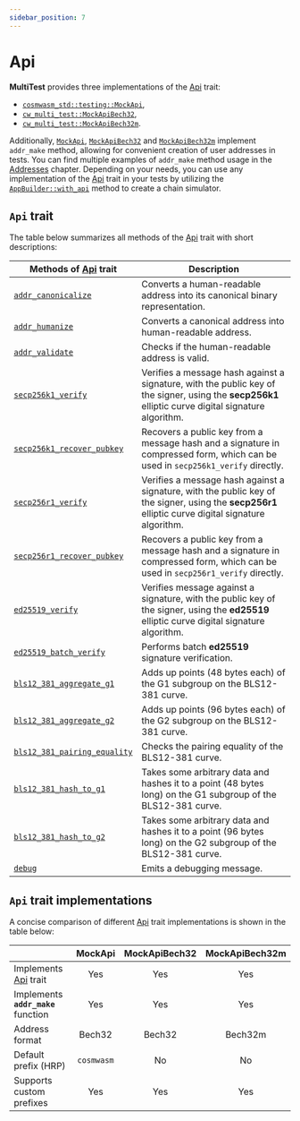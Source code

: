 ```yaml
---
sidebar_position: 7
---
```


# Api

**MultiTest** provides three implementations of the [Api][Api] trait:

- [`cosmwasm_std::testing::MockApi`][MockApi],
- [`cw_multi_test::MockApiBech32`][MockApiBech32],
- [`cw_multi_test::MockApiBech32m`][MockApiBech32m].

Additionally, [`MockApi`][MockApi], [`MockApiBech32`][MockApiBech32] and
[`MockApiBech32m`][MockApiBech32m] implement `addr_make` method, allowing for
convenient creation of user addresses in tests. You can find multiple examples of `addr_make`
method usage in the [Addresses](addresses/user-address#app) chapter. Depending on your needs, you
can use any implementation of the [Api][Api] trait in your tests by utilizing the
[`AppBuilder::with_api`](app-builder#with_api) method to create a chain simulator.

## `Api` trait

The table below summarizes all methods of the [Api][Api] trait with short descriptions:

| Methods of [Api] trait                                     | Description                                                                                                                                         |
|------------------------------------------------------------|-----------------------------------------------------------------------------------------------------------------------------------------------------|
| [`addr_canonicalize`][addr_canonicalize]                   | Converts a human-readable address into its canonical binary representation.                                                                         |
| [`addr_humanize`][addr_humanize]                           | Converts a canonical address into human-readable address.                                                                                           |
| [`addr_validate`][addr_validate]                           | Checks if the human-readable address is valid.                                                                                                      |
| [`secp256k1_verify`][secp256k1_verify]                     | Verifies a message hash against a signature, with the public key of the signer, using the **secp256k1** elliptic curve digital signature algorithm. |
| [`secp256k1_recover_pubkey`][secp256k1_recover_pubkey]     | Recovers a public key from a message hash and a signature in compressed form, which can be used in `secp256k1_verify` directly.                     |
| [`secp256r1_verify`][secp256r1_verify]                     | Verifies a message hash against a signature, with the public key of the signer, using the **secp256r1** elliptic curve digital signature algorithm. |
| [`secp256r1_recover_pubkey`][secp256r1_recover_pubkey]     | Recovers a public key from a message hash and a signature in compressed form, which can be used in `secp256r1_verify` directly.                     |
| [`ed25519_verify`][ed25519_verify]                         | Verifies message against a signature, with the public key of the signer, using the **ed25519** elliptic curve digital signature algorithm.          |
| [`ed25519_batch_verify`][ed25519_batch_verify]             | Performs batch **ed25519** signature verification.                                                                                                  |
| [`bls12_381_aggregate_g1`][bls12_381_aggregate_g1]         | Adds up points (48 bytes each) of the G1 subgroup on the BLS12-381 curve.                                                                           |
| [`bls12_381_aggregate_g2`][bls12_381_aggregate_g2]         | Adds up points (96 bytes each) of the G2 subgroup on the BLS12-381 curve.                                                                           |
| [`bls12_381_pairing_equality`][bls12_381_pairing_equality] | Checks the pairing equality of the BLS12-381 curve.                                                                                                 |
| [`bls12_381_hash_to_g1`][bls12_381_hash_to_g1]             | Takes some arbitrary data and hashes it to a point (48 bytes long) on the G1 subgroup of the BLS12-381 curve.                                       |
| [`bls12_381_hash_to_g2`][bls12_381_hash_to_g2]             | Takes some arbitrary data and hashes it to a point (96 bytes long) on the G2 subgroup of the BLS12-381 curve.                                       |
| [`debug`][debug]                                           | Emits a debugging message.                                                                                                                          |

## `Api` trait implementations

A concise comparison of different [Api][Api] trait implementations is shown in the table below:

|                                     |  MockApi   | MockApiBech32 | MockApiBech32m |
|-------------------------------------|:----------:|:-------------:|:--------------:|
| Implements [Api][Api] trait         |    Yes     |      Yes      |      Yes       |
| Implements **`addr_make`** function |    Yes     |      Yes      |      Yes       |
| Address format                      |   Bech32   |    Bech32     |    Bech32m     |
| Default prefix (HRP)                | `cosmwasm` |      No       |       No       |
| Supports custom prefixes            |    Yes     |      Yes      |      Yes       |

[Api]: https://docs.rs/cosmwasm-std/latest/cosmwasm_std/trait.Api.html
[addr_canonicalize]: https://docs.rs/cosmwasm-std/latest/cosmwasm_std/trait.Api.html#tymethod.addr_canonicalize
[addr_humanize]: https://docs.rs/cosmwasm-std/latest/cosmwasm_std/trait.Api.html#tymethod.addr_humanize
[addr_validate]: https://docs.rs/cosmwasm-std/latest/cosmwasm_std/trait.Api.html#tymethod.addr_validate
[secp256k1_verify]: https://docs.rs/cosmwasm-std/latest/cosmwasm_std/trait.Api.html#tymethod.secp256k1_verify
[secp256k1_recover_pubkey]: https://docs.rs/cosmwasm-std/latest/cosmwasm_std/trait.Api.html#tymethod.secp256k1_recover_pubkey
[secp256r1_verify]: https://docs.rs/cosmwasm-std/latest/cosmwasm_std/trait.Api.html#method.secp256r1_verify
[secp256r1_recover_pubkey]: https://docs.rs/cosmwasm-std/latest/cosmwasm_std/trait.Api.html#method.secp256r1_recover_pubkey
[ed25519_verify]: https://docs.rs/cosmwasm-std/latest/cosmwasm_std/trait.Api.html#tymethod.ed25519_verify
[ed25519_batch_verify]: https://docs.rs/cosmwasm-std/latest/cosmwasm_std/trait.Api.html#tymethod.ed25519_batch_verify
[bls12_381_aggregate_g1]: https://docs.rs/cosmwasm-std/latest/cosmwasm_std/trait.Api.html#method.bls12_381_aggregate_g1
[bls12_381_aggregate_g2]: https://docs.rs/cosmwasm-std/latest/cosmwasm_std/trait.Api.html#method.bls12_381_aggregate_g2
[bls12_381_pairing_equality]: https://docs.rs/cosmwasm-std/latest/cosmwasm_std/trait.Api.html#method.bls12_381_pairing_equality
[bls12_381_hash_to_g1]: https://docs.rs/cosmwasm-std/latest/cosmwasm_std/trait.Api.html#method.bls12_381_hash_to_g1
[bls12_381_hash_to_g2]: https://docs.rs/cosmwasm-std/latest/cosmwasm_std/trait.Api.html#method.bls12_381_hash_to_g2
[debug]: https://docs.rs/cosmwasm-std/latest/cosmwasm_std/trait.Api.html#tymethod.debug
[MockApi]: https://docs.rs/cosmwasm-std/latest/cosmwasm_std/testing/struct.MockApi.html
[MockApiBech32]: https://docs.rs/cw-multi-test/latest/cw_multi_test/type.MockApiBech32.html
[MockApiBech32m]: https://docs.rs/cw-multi-test/latest/cw_multi_test/type.MockApiBech32m.html
